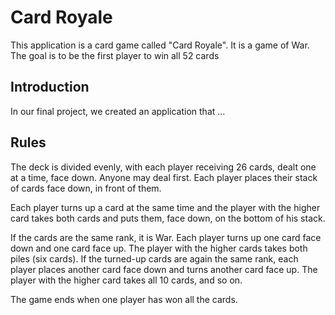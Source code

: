 # Card Royale 

This application is a card game called "Card Royale". It is a game of War. The goal is to be the first player to win all 52 cards

## Introduction

In our final project, we created an application that ...



## Rules

The deck is divided evenly, with each player receiving 26 cards, dealt one at a time, face down. Anyone may deal first. Each player places their stack of cards face down, in front of them.

Each player turns up a card at the same time and the player with the higher card takes both cards and puts them, face down, on the bottom of his stack.

If the cards are the same rank, it is War. Each player turns up one card face down and one card face up. The player with the higher cards takes both piles (six cards). If the turned-up cards are again the same rank, each player places another card face down and turns another card face up. The player with the higher card takes all 10 cards, and so on.

The game ends when one player has won all the cards.

<!-- 

TODO:
- Have main repo folder split into a server folder and a client folder. Move all react code to client folder.
- Have server folder have a index.js file that starts an express server.
- Have server folder have a routes folder with all of the routes for the application.
- Have server folder have a models folder with all of the mongoose models for the application.
- Create a database with a user model with username, password, and games won.
- UI
    - Create Header Component with title and login button
    - Create a Signup component that allows user to create a username and password
    - Create Login Component with username and password inputs
    - Create Game Component with a start game button
    - Create Game Over Component with a play again button
    - Create a Hand Component that allows user to cycle through and select a card
    - Create a Hand Component that only shows backs of cards for opponent
    - Create a Discard Pile Component
    - Create a Game Field Component that shows the cards that are being played
    - Create a Leaderboard Component
- Backend
    - Create a database with a user model with username, password, and games won
    - Create a leaderboard model
    - Create routes for signup, login, and game creation

 -->